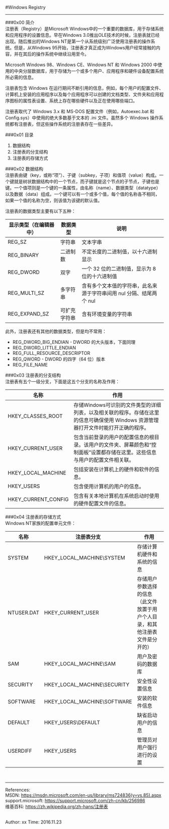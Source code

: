 #Windows Registry  

----------------------------------  

###0x00 简介  
注册表（Registry）是Microsoft Windows中的一个重要的数据库，用于存储系统和应用程序的设置信息。早在Windows 3.0推出OLE技术的时候，注册表就已经出现。随后推出的Windows NT是第一个从系统级别广泛使用注册表的操作系统。但是，从Windows 95开始，注册表才真正成为Windows用户经常接触的内容，并在其后的操作系统中继续沿用至今。

Microsoft Windows 98、Windows CE、Windows NT 和 Windows 2000 中使用的中央分层数据库，用于存储为一个或多个用户、应用程序和硬件设备配置系统所必需的信息。 

注册表包含 Windows 在运行期间不断引用的信息，例如，每个用户的配置文件、计算机上安装的应用程序以及每个应用程序可以创建的文档类型、文件夹和应用程序图标的属性表设置、系统上存在哪些硬件以及正在使用哪些端口。 

注册表取代了 Windows 3.x 和 MS-DOS 配置文件（例如，Autoexec.bat 和 Config.sys）中使用的绝大多数基于文本的 .ini 文件。虽然多个 Windows 操作系统都有注册表，但这些操作系统的注册表存在一些差异。


###0x01 目录  
1. 数据结构
2. 注册表的分支结构
3. 注册表的存储方式

###0x02 数据结构  
注册表由键（key，或称“项”）、子键（subkey，子项）和值项（value）构成。一个键就是树状数据结构中的一个节点，而子键就是这个节点的子节点，子键也是键。一个值项则是一个键的一条属性，由名称（name）、数据类型（datatype）以及数据（data）组成。一个键可以有一个或多个值，每个值的名称各不相同，如果一个值的名称为空，则该值为该键的默认值。

注册表的数据类型主要有以下五种：

|显示类型（在编辑器中）|	数据类型|	说明|
|------|---------|--------|
|REG\_SZ|	字符串|	文本字串|
|REG\_BINARY|	二进制数|	不定长度的二进制值，以十六进制显示|
|REG\_DWORD|	双字|	一个 32 位的二进制值，显示为 8 位的十六进制值|
|REG\_MULTI\_SZ|	多字符串|	含有多个文本值的字符串，此名来源于字符串间用 nul 分隔、结尾两个 nul|
|REG\_EXPAND\_SZ|	可扩充字符串|	含有环境变量的字符串|  

此外，注册表还有其他的数据类型，但是均不常用：  

* REG\_DWORD\_BIG\_ENDIAN - DWORD 的大头版本，下面同理  
* REG\_DWORD\_LITTLE\_ENDIAN  
* REG\_FULL\_RESOURCE\_DESCRIPTOR  
* REG\_QWORD - DWORD 的四字（64 位）版本  
* REG\_FILE\_NAME  


###0x03 注册表的分支结构  
注册表有五个一级分支，下面是这五个分支的名称及作用：  

|名称|	作用|
|----|----|
|HKEY\_CLASSES\_ROOT|	存储Windows可识别的文件类型的详细列表，以及相关联的程序。存储在这里的信息可确保使用 Windows 资源管理器打开文件时能打开正确的程序。|
|HKEY\_CURRENT\_USER|	包含当前登录的用户的配置信息的根目录。该用户的文件夹、屏幕颜色和“控制面板”设置都存储在这里。这些信息与用户的配置文件相关联。|
|HKEY\_LOCAL\_MACHINE|	包括安装在计算机上的硬件和软件的信息。|
|HKEY\_USERS|	包含使用计算机的用户的信息。|
|HKEY\_CURRENT\_CONFIG|	包含有关本地计算机在系统启动时使用的硬件配置文件的信息。|


###0x04 注册表的存储方式  
Windows NT家族的配置单元文件：  

|名称|	注册表分支|	作用|
|------|-------|-----|
|SYSTEM|	HKEY\_LOCAL\_MACHINE\SYSTEM|	存储计算机硬件和系统的信息|
|NTUSER.DAT|	HKEY\_CURRENT\_USER|存储用户参数选择的信息（此文件放置于用户个人目录，和其他注册表文件是分开的）|
|SAM|	HKEY\_LOCAL\_MACHINE\SAM|	用户及密码的数据库|
|SECURITY|	HKEY\_LOCAL\_MACHINE\SECURITY|安全性设置信息|
|SOFTWARE|	HKEY\_LOCAL\_MACHINE\SOFTWARE|安装的软件信息|
|DEFAULT|	HKEY\_USERS\DEFAULT|	缺省启动用户的信息|
|USERDIFF|	HKEY\_USERS|	管理员对用户强行进行的设置|  

 



</br>

-----------------------------------
References:  
MSDN:  <https://msdn.microsoft.com/en-us/library/ms724836(v=vs.85).aspx>   
support.microsoft:  <https://support.microsoft.com/zh-cn/kb/256986>  
维基百科:  <https://zh.wikipedia.org/zh-hans/注册表>  

</br>
Author: xx  
Time: 2016.11.23